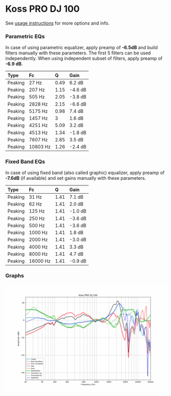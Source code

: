 # Koss PRO DJ 100
See [usage instructions](https://github.com/jaakkopasanen/AutoEq#usage) for more options and info.

### Parametric EQs
In case of using parametric equalizer, apply preamp of **-6.5dB** and build filters manually
with these parameters. The first 5 filters can be used independently.
When using independent subset of filters, apply preamp of **-6.9 dB**.

| Type    | Fc       |    Q | Gain    |
|:--------|:---------|:-----|:--------|
| Peaking | 27 Hz    | 0.49 | 6.2 dB  |
| Peaking | 207 Hz   | 1.15 | -4.6 dB |
| Peaking | 505 Hz   | 2.05 | -3.8 dB |
| Peaking | 2828 Hz  | 2.15 | -6.6 dB |
| Peaking | 5175 Hz  | 0.98 | 7.4 dB  |
| Peaking | 1457 Hz  | 3    | 1.6 dB  |
| Peaking | 4251 Hz  | 5.09 | 3.2 dB  |
| Peaking | 4513 Hz  | 1.34 | -1.8 dB |
| Peaking | 7607 Hz  | 2.85 | 3.5 dB  |
| Peaking | 10803 Hz | 1.26 | -2.4 dB |

### Fixed Band EQs
In case of using fixed band (also called graphic) equalizer, apply preamp of **-7.6dB**
(if available) and set gains manually with these parameters.

| Type    | Fc       |    Q | Gain    |
|:--------|:---------|:-----|:--------|
| Peaking | 31 Hz    | 1.41 | 7.1 dB  |
| Peaking | 62 Hz    | 1.41 | 2.0 dB  |
| Peaking | 125 Hz   | 1.41 | -1.0 dB |
| Peaking | 250 Hz   | 1.41 | -3.6 dB |
| Peaking | 500 Hz   | 1.41 | -3.6 dB |
| Peaking | 1000 Hz  | 1.41 | 1.8 dB  |
| Peaking | 2000 Hz  | 1.41 | -3.0 dB |
| Peaking | 4000 Hz  | 1.41 | 3.3 dB  |
| Peaking | 8000 Hz  | 1.41 | 4.7 dB  |
| Peaking | 16000 Hz | 1.41 | -0.9 dB |

### Graphs
![](./Koss%20PRO%20DJ%20100.png)